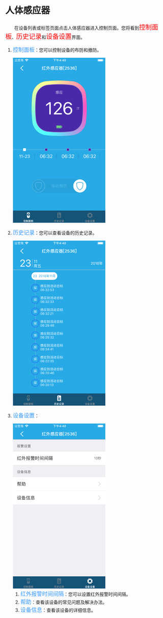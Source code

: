 # 人体感应器

&emsp;&emsp;在设备列表或标签页面点击人体感应器进入控制页面。您将看到<font style='color:#ff0000;font-size:20px'>控制面板</font>、<font style='color:#ff0000;font-size:20px'>历史记录</font>和<font style='color:#ff0000;font-size:20px'>设备设置</font>界面。

1. <font style='color:#3699ff;font-size:17px'>控制面板</font>：您可以控制设备的布防和撤防。

	<img src="../images/MacBee/人体感应/控制界面.png" width = "290" height = "516">
	
2. <font style='color:#3699ff;font-size:17px'>历史记录</font>：您可以查看设备的历史记录。

	<img src="../images/MacBee/人体感应/历史记录.png" width = "290" height = "516">
	
3. <font style='color:#3699ff;font-size:17px'>设备设置</font>：

	<img src="../images/MacBee/人体感应/设置.png" width = "290" height = "516">
	
	1. <font style='color:#3699ff;font-size:17px'>红外报警时间间隔</font>：您可以设置红外报警时间间隔。
	2. <font style='color:#3699ff;font-size:17px'>帮助</font>：查看该设备的常见问题及解决办法。
	3. <font style='color:#3699ff;font-size:17px'>设备信息</font>：查看该设备的详细信息。
	